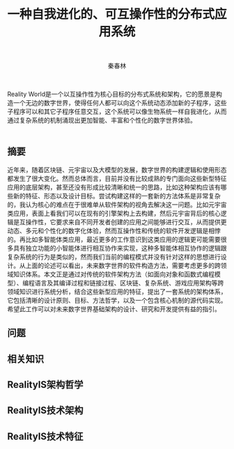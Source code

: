 <h1 align="center">一种自我进化的、可互操作性的分布式应用系统</h1>
<br/>

<p align="center">秦春林</p>

<br/>

Reality World是一个以互操作性为核心目标的分布式系统和架构，它的愿景是构造一个无边的数字世界，使得任何人都可以向这个系统动态添加新的子程序，这些子程序可以和其它子程序任意交互，这个系统可以像生物系统一样自我进化，从而通过复杂系统的机制涌现出更加智能、丰富和个性化的数字世界体验。<br/><br/>

## 摘要

近年来，随着区块链、元宇宙以及大模型的发展，数字世界的构建逻辑和使用形态都发生了很大变化。然而总体而言，目前并没有比较成熟的专门面向这些新型特征应用的底层架构，甚至还没有形成比较清晰和统一的思路，比如这种架构应该有哪些新的特征、形态以及设计目标。尝试构建这样的一套新的方法体系是非常复杂的，我认为核心的难点在于很难单从软件架构的视角去解决这一问题。比如元宇宙类应用，表面上看我们可以在现有的引擎架构上去构建，然后元宇宙背后的核心逻辑是互操作性，它要求来自不同开发者创建的应用之间能够进行交互，从而提供更动态、多元和个性化的数字化体验，然而互操作性和传统的软件开发逻辑是相悖的。再比如多智能体类应用，最近更多的工作意识到这类应用的逻辑更可能需要很多具有独立功能的小智能体进行相互协作来实现，这种多智能体相互协作的逻辑跟复杂系统的行为是类似的，然而我们当前的编程模式并没有针对这样的思想进行设计。从上面的论述可以看出，未来数字世界的软件构造方法，需要考虑更多的跨领域知识体系。本文正是通过对传统的软件架构方法（如面向对象和函数式编程模型）、编程语言及其编译过程和链接过程、区块链、复杂系统、游戏应用架构等跨领域知识进行系统分析，结合这些新型应用的特征，提出了一套系统的架构体系，它包括清晰的设计原则、目标、方法哲学，以及一个包含核心机制的源代码实现。希望此工作可以对未来数字世界基础架构的设计、研究和开发提供有益的指引。

## 问题

## 相关知识

## RealityIS架构哲学

## RealityIS技术架构

## RealityIS技术特征



